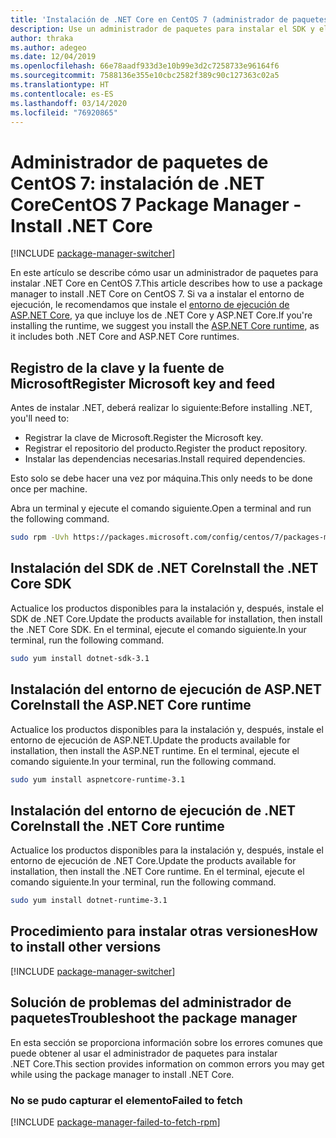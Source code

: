 ```yaml
---
title: 'Instalación de .NET Core en CentOS 7 (administrador de paquetes): .NET Core'
description: Use un administrador de paquetes para instalar el SDK y el entorno de ejecución de .NET Core en CentOS 7.
author: thraka
ms.author: adegeo
ms.date: 12/04/2019
ms.openlocfilehash: 66e78aadf933d3e10b99e3d2c7258733e96164f6
ms.sourcegitcommit: 7588136e355e10cbc2582f389c90c127363c02a5
ms.translationtype: HT
ms.contentlocale: es-ES
ms.lasthandoff: 03/14/2020
ms.locfileid: "76920865"
---
```

# <a name="centos-7-package-manager---install-net-core"></a><span data-ttu-id="85b1d-103">Administrador de paquetes de CentOS 7: instalación de .NET Core</span><span class="sxs-lookup"><span data-stu-id="85b1d-103">CentOS 7 Package Manager - Install .NET Core</span></span>

[!INCLUDE [package-manager-switcher](./includes/package-manager-switcher.md)]

<span data-ttu-id="85b1d-104">En este artículo se describe cómo usar un administrador de paquetes para instalar .NET Core en CentOS 7.</span><span class="sxs-lookup"><span data-stu-id="85b1d-104">This article describes how to use a package manager to install .NET Core on CentOS 7.</span></span> <span data-ttu-id="85b1d-105">Si va a instalar el entorno de ejecución, le recomendamos que instale el [entorno de ejecución de ASP.NET Core](#install-the-aspnet-core-runtime), ya que incluye los de .NET Core y ASP.NET Core.</span><span class="sxs-lookup"><span data-stu-id="85b1d-105">If you're installing the runtime, we suggest you install the [ASP.NET Core runtime](#install-the-aspnet-core-runtime), as it includes both .NET Core and ASP.NET Core runtimes.</span></span>

## <a name="register-microsoft-key-and-feed"></a><span data-ttu-id="85b1d-106">Registro de la clave y la fuente de Microsoft</span><span class="sxs-lookup"><span data-stu-id="85b1d-106">Register Microsoft key and feed</span></span>

<span data-ttu-id="85b1d-107">Antes de instalar .NET, deberá realizar lo siguiente:</span><span class="sxs-lookup"><span data-stu-id="85b1d-107">Before installing .NET, you'll need to:</span></span>

- <span data-ttu-id="85b1d-108">Registrar la clave de Microsoft.</span><span class="sxs-lookup"><span data-stu-id="85b1d-108">Register the Microsoft key.</span></span>
- <span data-ttu-id="85b1d-109">Registrar el repositorio del producto.</span><span class="sxs-lookup"><span data-stu-id="85b1d-109">Register the product repository.</span></span>
- <span data-ttu-id="85b1d-110">Instalar las dependencias necesarias.</span><span class="sxs-lookup"><span data-stu-id="85b1d-110">Install required dependencies.</span></span>

<span data-ttu-id="85b1d-111">Esto solo se debe hacer una vez por máquina.</span><span class="sxs-lookup"><span data-stu-id="85b1d-111">This only needs to be done once per machine.</span></span>

<span data-ttu-id="85b1d-112">Abra un terminal y ejecute el comando siguiente.</span><span class="sxs-lookup"><span data-stu-id="85b1d-112">Open a terminal and run the following command.</span></span>

```bash
sudo rpm -Uvh https://packages.microsoft.com/config/centos/7/packages-microsoft-prod.rpm
```

## <a name="install-the-net-core-sdk"></a><span data-ttu-id="85b1d-113">Instalación del SDK de .NET Core</span><span class="sxs-lookup"><span data-stu-id="85b1d-113">Install the .NET Core SDK</span></span>

<span data-ttu-id="85b1d-114">Actualice los productos disponibles para la instalación y, después, instale el SDK de .NET Core.</span><span class="sxs-lookup"><span data-stu-id="85b1d-114">Update the products available for installation, then install the .NET Core SDK.</span></span> <span data-ttu-id="85b1d-115">En el terminal, ejecute el comando siguiente.</span><span class="sxs-lookup"><span data-stu-id="85b1d-115">In your terminal, run the following command.</span></span>

```bash
sudo yum install dotnet-sdk-3.1
```

## <a name="install-the-aspnet-core-runtime"></a><span data-ttu-id="85b1d-116">Instalación del entorno de ejecución de ASP.NET Core</span><span class="sxs-lookup"><span data-stu-id="85b1d-116">Install the ASP.NET Core runtime</span></span>

<span data-ttu-id="85b1d-117">Actualice los productos disponibles para la instalación y, después, instale el entorno de ejecución de ASP.NET.</span><span class="sxs-lookup"><span data-stu-id="85b1d-117">Update the products available for installation, then install the ASP.NET runtime.</span></span> <span data-ttu-id="85b1d-118">En el terminal, ejecute el comando siguiente.</span><span class="sxs-lookup"><span data-stu-id="85b1d-118">In your terminal, run the following command.</span></span>

```bash
sudo yum install aspnetcore-runtime-3.1
```

## <a name="install-the-net-core-runtime"></a><span data-ttu-id="85b1d-119">Instalación del entorno de ejecución de .NET Core</span><span class="sxs-lookup"><span data-stu-id="85b1d-119">Install the .NET Core runtime</span></span>

<span data-ttu-id="85b1d-120">Actualice los productos disponibles para la instalación y, después, instale el entorno de ejecución de .NET Core.</span><span class="sxs-lookup"><span data-stu-id="85b1d-120">Update the products available for installation, then install the .NET Core runtime.</span></span> <span data-ttu-id="85b1d-121">En el terminal, ejecute el comando siguiente.</span><span class="sxs-lookup"><span data-stu-id="85b1d-121">In your terminal, run the following command.</span></span>

```bash
sudo yum install dotnet-runtime-3.1
```

## <a name="how-to-install-other-versions"></a><span data-ttu-id="85b1d-122">Procedimiento para instalar otras versiones</span><span class="sxs-lookup"><span data-stu-id="85b1d-122">How to install other versions</span></span>

[!INCLUDE [package-manager-switcher](./includes/package-manager-heading-hack-pkgname.md)]

## <a name="troubleshoot-the-package-manager"></a><span data-ttu-id="85b1d-123">Solución de problemas del administrador de paquetes</span><span class="sxs-lookup"><span data-stu-id="85b1d-123">Troubleshoot the package manager</span></span>

<span data-ttu-id="85b1d-124">En esta sección se proporciona información sobre los errores comunes que puede obtener al usar el administrador de paquetes para instalar .NET Core.</span><span class="sxs-lookup"><span data-stu-id="85b1d-124">This section provides information on common errors you may get while using the package manager to install .NET Core.</span></span>

### <a name="failed-to-fetch"></a><span data-ttu-id="85b1d-125">No se pudo capturar el elemento</span><span class="sxs-lookup"><span data-stu-id="85b1d-125">Failed to fetch</span></span>

[!INCLUDE [package-manager-failed-to-fetch-rpm](includes/package-manager-failed-to-fetch-rpm.md)]
